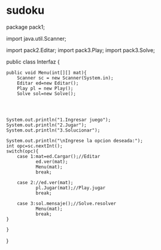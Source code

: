 sudoku
======
package pack1;

import java.util.Scanner;

import pack2.Editar;
import pack3.Play;
import pack3.Solve;

public class Interfaz {
  
	public void Menu(int[][] mat){
		Scanner sc = new Scanner(System.in);
		Editar ed=new Editar();
		Play pl = new Play();
		Solve sol=new Solve();
		
		
		
	
	System.out.println("1.Ingresar juego");
	System.out.println("2.Jugar");
	System.out.println("3.Solucionar");
	
	System.out.println("\nIngrese la opcion deseada:");
	int opc=sc.nextInt();
	switch(opc){
		case 1:mat=ed.Cargar();//Editar
			   ed.ver(mat);
			   Menu(mat);
			   break;
			   
	    case 2://ed.ver(mat);
	    	   pl.Jugar(mat);//Play.jugar
	           break;
	           
	    case 3:sol.mensaje();//Solve.resolver
	           Menu(mat);
	           break;
	}
	
	}
}
